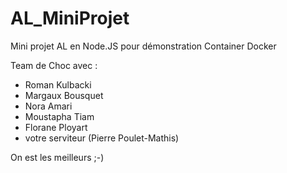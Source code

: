 # AL_MiniProjet
Mini projet AL en Node.JS pour démonstration Container Docker 

Team de Choc avec :
* Roman Kulbacki
* Margaux Bousquet
* Nora Amari
* Moustapha Tiam
* Florane Ployart
* votre serviteur (Pierre Poulet-Mathis)

On est les meilleurs ;-)
